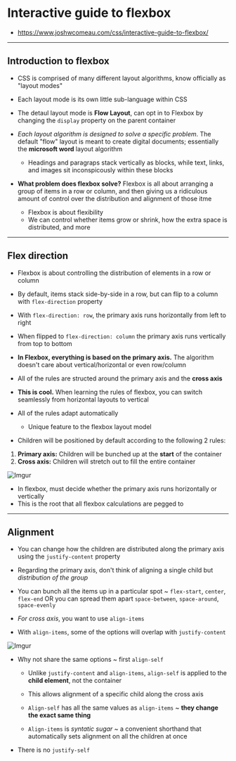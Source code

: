 # Interactive guide to flexbox

- https://www.joshwcomeau.com/css/interactive-guide-to-flexbox/

---

## Introduction to flexbox

- CSS is comprised of many different layout algorithms, know officially as "layout modes"
- Each layout mode is its own little sub-language within CSS
- The detaul layout mode is **Flow Layout**, can opt in to Flexbox by changing the `display` property on the parent container

- *Each layout algorithm is designed to solve a specific problem*. The default "flow" layout is meant to create digital documents; essentially the **microsoft word** layout algorithm
    - Headings and paragraps stack vertically as blocks, while text, links, and images sit inconspicously within these blocks
- **What problem does flexbox solve?** Flexbox is all about arranging a group of items in a row or column, and then giving us a ridiculous amount of control over the distribution and alignment of those itme
    - Flexbox is about flexibility
    - We can control whether items grow or shrink, how the extra space is distributed, and more

---

## Flex direction

- Flexbox is about controlling the distribution of elements in a row or column
- By default, items stack side-by-side in a row, but can flip to a column with `flex-direction` property

- With `flex-direction: row`, the primary axis runs horizontally from left to right
- When flipped to `flex-direction: column` the primary axis runs vertically from top to bottom

- **In Flexbox, everything is based on the primary axis.** The algorithm doesn't care about vertical/horizontal or even row/column
- All of the rules are structed around the primary axis and the **cross axis**
- **This is cool.** When learning the rules of flexbox, you can switch seamlessly from horizontal layouts to vertical
- All of the rules adapt automatically
    - Unique feature to the flexbox layout model

- Children will be positioned by default according to the following 2 rules:
1. **Primary axis:** Children will be bunched up at the **start** of the container
2. **Cross axis:** Children will stretch out to fill the entire container

![Imgur](https://i.imgur.com/pIGd0FQ.jpeg)

- In flexbox, must decide whether the primary axis runs horizontally or vertically
- This is the root that all flexbox calculations are pegged to

---

## Alignment

- You can change how the children are distributed along the primary axis using the `justify-content` property

- Regarding the primary axis, don't think of aligning a single child but *distribution of the group*
- You can bunch all the items up in a particular spot ~ `flex-start`, `center`, `flex-end` OR you can spread them apart `space-between`, `space-around`, `space-evenly`
- *For cross axis*, you want to use `align-items`

- With `align-items`, some of the options will overlap with `justify-content`

![Imgur](https://i.imgur.com/VAiU87B.jpeg)

- Why not share the same options ~ first `align-self`

    - Unlike `justify-content` and `align-items`, `align-self` is applied to the **child element**, not the container
    - This allows alignment of a specific child along the cross axis

    - `Align-self` has all the same values as `align-items` ~ **they change the exact same thing**
    - `Align-items` is *syntatic sugar* ~ a convenient shorthand that automatically sets alignment on all the children at once
    
- There is no `justify-self`